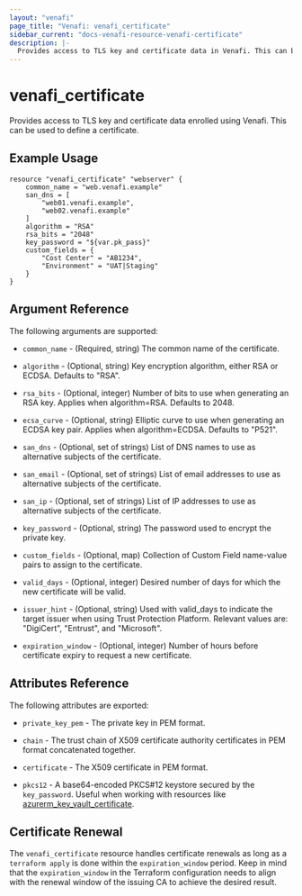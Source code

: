 ```yaml
---
layout: "venafi"
page_title: "Venafi: venafi_certificate"
sidebar_current: "docs-venafi-resource-venafi-certificate"
description: |-
  Provides access to TLS key and certificate data in Venafi. This can be used to define a Venafi certificate.
---
```


# venafi_certificate

Provides access to TLS key and certificate data enrolled using Venafi. This can be used to define a
certificate.

## Example Usage

```hcl
resource "venafi_certificate" "webserver" {
    common_name = "web.venafi.example"
    san_dns = [
        "web01.venafi.example",
        "web02.venafi.example"
    ]
    algorithm = "RSA"
    rsa_bits = "2048"
    key_password = "${var.pk_pass}"
    custom_fields = {
        "Cost Center" = "AB1234",
        "Environment" = "UAT|Staging"
    }
}
```

## Argument Reference

The following arguments are supported:

* `common_name` - (Required, string) The common name of the certificate.

* `algorithm` - (Optional, string) Key encryption algorithm, either RSA or ECDSA.
  Defaults to "RSA".

* `rsa_bits` - (Optional, integer) Number of bits to use when generating an RSA key.
  Applies when algorithm=RSA.  Defaults to 2048.

* `ecsa_curve` - (Optional, string) Elliptic curve to use when generating an ECDSA
  key pair.  Applies when algorithm=ECDSA.  Defaults to "P521".

* `san_dns` - (Optional, set of strings) List of DNS names to use as alternative
  subjects of the certificate.

* `san_email` - (Optional, set of strings) List of email addresses to use as
  alternative subjects of the certificate.

* `san_ip` - (Optional, set of strings) List of IP addresses to use as alternative
  subjects of the certificate.

* `key_password` - (Optional, string) The password used to encrypt the private key.

* `custom_fields` - (Optional, map) Collection of Custom Field name-value pairs to
  assign to the certificate.

* `valid_days` - (Optional, integer) Desired number of days for which the new
  certificate will be valid.

* `issuer_hint` - (Optional, string) Used with valid_days to indicate the target
  issuer when using Trust Protection Platform.  Relevant values are: "DigiCert",
  "Entrust", and "Microsoft".

* `expiration_window` - (Optional, integer) Number of hours before certificate expiry
  to request a new certificate.

## Attributes Reference

The following attributes are exported:

* `private_key_pem` - The private key in PEM format.

* `chain` - The trust chain of X509 certificate authority certificates in PEM format
  concatenated together.

* `certificate` - The X509 certificate in PEM format.

* `pkcs12` - A base64-encoded PKCS#12 keystore secured by the `key_password`.
  Useful when working with resources like 
  [azurerm_key_vault_certificate](https://www.terraform.io/docs/providers/azurerm/r/key_vault_certificate.html).

## Certificate Renewal

The `venafi_certificate` resource handles certificate renewals as long as a
`terraform apply` is done within the `expiration_window` period. Keep in mind that the
`expiration_window` in the Terraform configuration needs to align with the renewal
window of the issuing CA to achieve the desired result.
